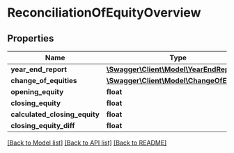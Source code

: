 # ReconciliationOfEquityOverview

## Properties
Name | Type | Description | Notes
------------ | ------------- | ------------- | -------------
**year_end_report** | [**\Swagger\Client\Model\YearEndReport**](YearEndReport.md) |  | [optional] 
**change_of_equities** | [**\Swagger\Client\Model\ChangeOfEquity[]**](ChangeOfEquity.md) |  | [optional] 
**opening_equity** | **float** |  | [optional] 
**closing_equity** | **float** |  | [optional] 
**calculated_closing_equity** | **float** |  | [optional] 
**closing_equity_diff** | **float** |  | [optional] 

[[Back to Model list]](../README.md#documentation-for-models) [[Back to API list]](../README.md#documentation-for-api-endpoints) [[Back to README]](../README.md)


